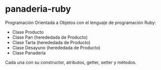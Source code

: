 # panaderia-ruby

Programación Orientada a Objetos con el lenguaje de programación Ruby:

 * Clase Producto
 * Clase Pan (herededada de Producto)
 * Clase Tarta (herededada de Producto)
 * Clase Desayuno (herededada de Producto)
 * Clase Panadería

Cada una con su constructor, atributos, getter, setter y métodos.

